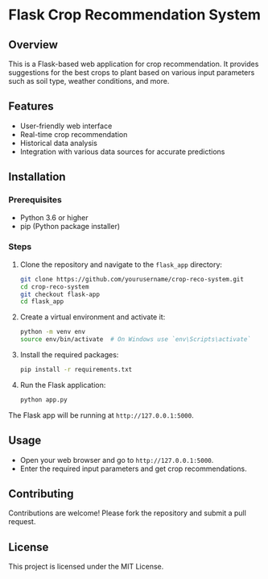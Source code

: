 # Flask Crop Recommendation System

## Overview
This is a Flask-based web application for crop recommendation. It provides suggestions for the best crops to plant based on various input parameters such as soil type, weather conditions, and more.

## Features
- User-friendly web interface
- Real-time crop recommendation
- Historical data analysis
- Integration with various data sources for accurate predictions

## Installation

### Prerequisites
- Python 3.6 or higher
- pip (Python package installer)

### Steps
1. Clone the repository and navigate to the `flask_app` directory:
    ```sh
    git clone https://github.com/yourusername/crop-reco-system.git
    cd crop-reco-system
    git checkout flask-app
    cd flask_app
    ```

2. Create a virtual environment and activate it:
    ```sh
    python -m venv env
    source env/bin/activate  # On Windows use `env\Scripts\activate`
    ```

3. Install the required packages:
    ```sh
    pip install -r requirements.txt
    ```

4. Run the Flask application:
    ```sh
    python app.py
    ```

The Flask app will be running at `http://127.0.0.1:5000`.

## Usage
- Open your web browser and go to `http://127.0.0.1:5000`.
- Enter the required input parameters and get crop recommendations.

## Contributing
Contributions are welcome! Please fork the repository and submit a pull request.

## License
This project is licensed under the MIT License.
